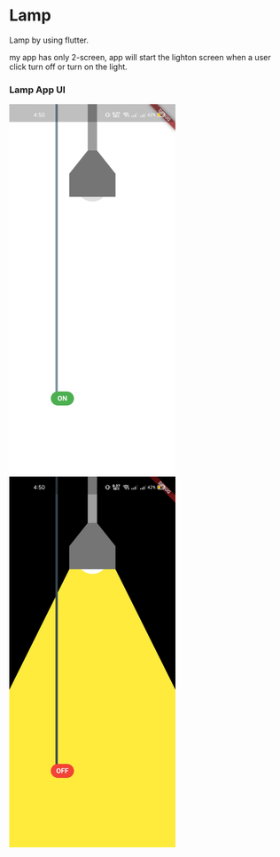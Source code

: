 # Lamp

 Lamp by using flutter.

my app has only 2-screen, app will start the lighton screen when a user click turn off or turn on the light.

### Lamp App UI
<p float="left">
<img src="/Screenshot_1.jpg" width="300" />
<img src="/Screenshot_2.jpg" width="300" />
</p>
